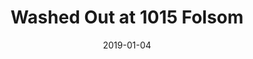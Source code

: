---
date: '2019-01-04'
artist: Washed Out
festival: ''
venue: 1015 Folsom
city: San Francisco
state: CA
country: USA
price: $16.19
solo: 'No'
title: Washed Out at 1015 Folsom
slug: 2019-01-04-washed-out
cover: ''
genre: ''
category: show
tags: []
created: 02/15/2019
artists:
  - Washed Out
openers: []
---